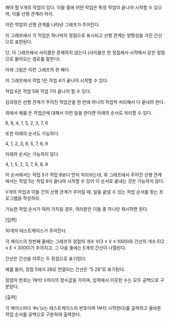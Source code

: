 해야 할 V개의 작업이 있다. 이들 중에 어떤 작업은 특정 작업이 끝나야 시작할 수 있으며, 이를 선행 관계라 하자.

이런 작업의 선행 관계를 나타낸 그래프가 주어진다.

이 그래프에서 각 작업은 하나씩의 정점으로 표시되고 선행 관계는 방향성을 가진 간선으로 표현된다.

단, 이 그래프에서 사이클은 존재하지 않는다 (사이클은 한 정점에서 시작해서 같은 정점으로 돌아오는 경로를 말한다).

아래 그림은 이런 그래프의 한 예다.
 

 

이 그래프에서 작업 1은 작업 4가 끝나야 시작할 수 있다.

작업 6은 작업 5와 작업 7이 끝나야 할 수 있다.
 
김과장은 선행 관계가 주어진 작업군을 한 번에 하나의 작업씩 처리해서 다 끝내려 한다.

위에서 예를 든 작업군에 대해서 이런 일을 한다면 아래의 순서로 처리할 수 있다.
 
8, 9, 4, 1, 5, 2, 3, 7, 6
 
또한 아래의 순서도 가능하다.
 
4, 1, 2, 3, 8, 5, 7, 6, 9
 
아래의 순서는 가능하지 않다.
 
4, 1, 5, 2, 3, 7, 6, 8, 9
 
이 순서에서는 작업 5가 작업 8보다 먼저 처리되는데, 위 그래프에서 주어진 선행 관계에서는 작업 5는 작업 8이 끝나야 시작할 수 있어 이 순서로 끝내는 것은 가능하지 않다.
 
V개의 작업과 이들 간의 선행 관계가 주어질 때, 일을 끝낼 수 있는 작업 순서를 찾는 프로그램을 작성하라.

가능한 작업 순서가 여러 가지일 경우, 여러분은 이들 중 하나만 제시하면 된다.

[입력]

10개의 테스트케이스가 주어진다.

각 케이스의 첫번째 줄에는 그래프의 정점의 개수 V(3 ≤ V ≤ 1000)와 간선의 개수 E(2 ≤ E ≤ 3000)가 주어지고, 그 다음 줄에는 E개의 간선이 나열된다.

간선은 간선을 이루는 두 정점으로 표기된다.

예를 들어, 정점 5에서 28로 연결되는 간선은 “5 28”로 표기된다.

정점의 번호는 1부터 V까지의 정수값을 가지며, 입력에서 이웃한 수는 모두 공백으로 구분된다.
 
[출력]

각 케이스마다 ‘#x’(x는 테스트케이스의 번호이며 1부터 시작한다)를 출력하고 올바른 작업 순서를 공백으로 구분하여 출력한다.
